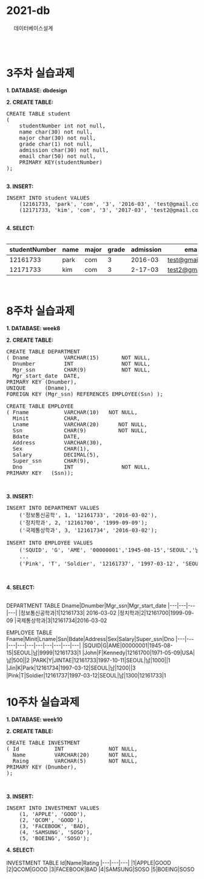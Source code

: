 # 2021-db
&nbsp;&nbsp;&nbsp;&nbsp;&nbsp;데이터베이스설계

<br><br>

# 3주차 실습과제
<b>1. DATABASE: dbdesign</b>

<b>2. CREATE TABLE: </b>
<pre>
CREATE TABLE student 
(
    studentNumber int not null,
    name char(30) not null,
    major char(30) not null,
    grade char(1) not null,
    admission char(30) not null,
    email char(50) not null,
    PRIMARY KEY(studentNumber)
);
</pre>
<br>
<b>3. INSERT:</b>
<pre>
INSERT INTO student VALUES
    (12161733, 'park', 'com', '3', '2016-03', 'test@gmail.com'),
    (12171733, 'kim', 'com', '3', '2017-03', 'test2@gmail.com');
</pre>
<br>
<b>4. SELECT:</b><br><br>

studentNumber|name|major|grade|admission|email
----------|----------|---|----------|----------|----------|
12161733|park|com|3|2016-03|test@gmail.com
12171733|kim|com|3|2-17-03|test2@gmail.com
<br>

# 8주차 실습과제
<b>1. DATABASE: week8</b>

<b>2. CREATE TABLE: </b>
<pre>
CREATE TABLE DEPARTMENT
( Dname           VARCHAR(15)       NOT NULL,
  Dnumber         INT               NOT NULL,
  Mgr_ssn         CHAR(9)           NOT NULL,
  Mgr_start_date  DATE,
PRIMARY KEY (Dnumber),
UNIQUE      (Dname),
FOREIGN KEY (Mgr_ssn) REFERENCES EMPLOYEE(Ssn) );

CREATE TABLE EMPLOYEE
( Fname           VARCHAR(10)   NOT NULL,
  Minit           CHAR,
  Lname           VARCHAR(20)      NOT NULL,
  Ssn             CHAR(9)          NOT NULL,
  Bdate           DATE,
  Address         VARCHAR(30),
  Sex             CHAR(1),
  Salary          DECIMAL(5),
  Super_ssn       CHAR(9),
  Dno             INT               NOT NULL,
PRIMARY KEY   (Ssn));
</pre>
<br>

<b>3. INSERT:</b>
<pre>
INSERT INTO DEPARTMENT VALUES
    ('정보통신공학', 1, '12161733', '2016-03-02'),
    ('정치학과', 2, '12161700', '1999-09-09');
    ('국제통상학과', 3, '12161734', '2016-03-02');

INSERT INTO EMPLOYEE VALUES
    ('SQUID', 'G', 'AME', '00000001','1945-08-15','SEOUL','남', 9999, '12161733', 1),
    ...
    ('Pink', 'T', 'Soldier', '12161737', '1997-03-12', 'SEOUL', '남', 1300, '12161733', 1);
</pre>
<br>

<b>4. SELECT:</b><br><br>

DEPARTMENT TABLE
Dname|Dnumber|Mgr_ssn|Mgr_start_date
|---|---|---|---|
|정보통신공학과|1|12161733| 2016-03-02
|정치학과|2|12161700|1999-09-09
|국제통상학과|3|12161734|2016-03-02
<br>

EMPLOYEE TABLE
Fname|Minit|Lname|Ssn|Bdate|Address|Sex|Salary|Super_ssn|Dno
|---|---|---|---|---|---|---|---|---|---|
|SQUID|G|AME|00000001|1945-08-15|SEOUL|남|9999|12161733|1
|John|F|Kennedy|12161700|1971-05-09|USA|남|500||2
|PARK|Y|JINTAE|12161733|1997-10-11|SEOUL|남|1000||1
|Jin|K|Park|12161734|1997-03-12|SEOUL|남|1200||3
|Pink|T|Soldier|12161737|1997-03-12|SEOUL|남|1300|12161733|1
<br>

# 10주차 실습과제
<b>1. DATABASE: week10</b>

<b>2. CREATE TABLE: </b>
<pre>
CREATE TABLE INVESTMENT
( Id           INT              NOT NULL,
  Name         VARCHAR(20)      NOT NULL,
  Raing        VARCHAR(5)       NOT NULL,
PRIMARY KEY (Dnumber),
);
</pre>
<br>

<b>3. INSERT:</b>
<pre>
INSERT INTO INVESTMENT VALUES
    (1, 'APPLE', 'GOOD'),
    (2, 'QCOM', 'GOOD'),
    (3, 'FACEBOOK', 'BAD),
    (4, 'SAMSUNG', 'SOSO'),
    (5, 'BOEING', 'SOSO');
</pre>

<b>4. SELECT:</b><br><br>
INVESTMENT TABLE
Id|Name|Rating
|---|---|---|
|1|APPLE|GOOD
|2|QCOM|GOOD
|3|FACEBOOK|BAD
|4|SAMSUNG|SOSO
|5|BOEING|SOSO

<br><br>


